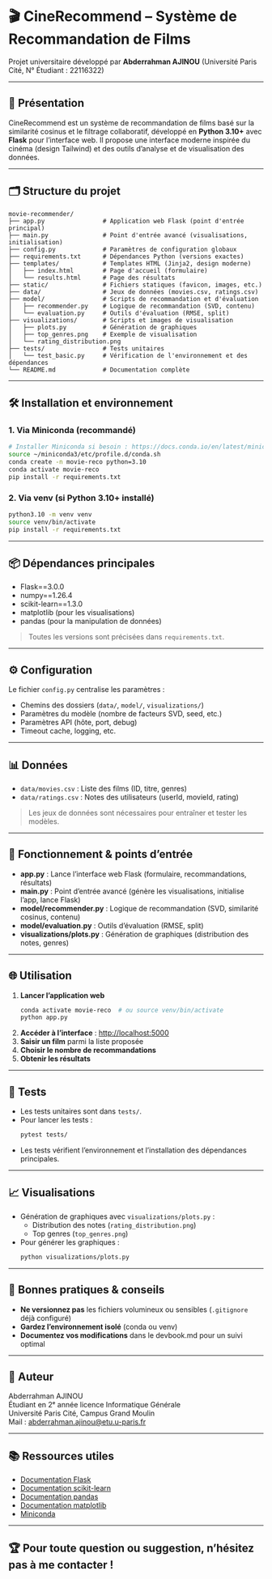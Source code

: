 # 🎬 CineRecommend – Système de Recommandation de Films

Projet universitaire développé par **Abderrahman AJINOU** (Université Paris Cité, N° Étudiant : 22116322)

---

## 🚀 Présentation

CineRecommend est un système de recommandation de films basé sur la similarité cosinus et le filtrage collaboratif, développé en **Python 3.10+** avec **Flask** pour l’interface web. Il propose une interface moderne inspirée du cinéma (design Tailwind) et des outils d’analyse et de visualisation des données.

---

## 🗂️ Structure du projet

```
movie-recommender/
├── app.py                # Application web Flask (point d'entrée principal)
├── main.py               # Point d'entrée avancé (visualisations, initialisation)
├── config.py             # Paramètres de configuration globaux
├── requirements.txt      # Dépendances Python (versions exactes)
├── templates/            # Templates HTML (Jinja2, design moderne)
│   ├── index.html        # Page d'accueil (formulaire)
│   └── results.html      # Page des résultats
├── static/               # Fichiers statiques (favicon, images, etc.)
├── data/                 # Jeux de données (movies.csv, ratings.csv)
├── model/                # Scripts de recommandation et d'évaluation
│   ├── recommender.py    # Logique de recommandation (SVD, contenu)
│   └── evaluation.py     # Outils d'évaluation (RMSE, split)
├── visualizations/       # Scripts et images de visualisation
│   ├── plots.py          # Génération de graphiques
│   ├── top_genres.png    # Exemple de visualisation
│   └── rating_distribution.png
├── tests/                # Tests unitaires
│   └── test_basic.py     # Vérification de l'environnement et des dépendances
└── README.md             # Documentation complète
```

---

## 🛠️ Installation et environnement

### 1. **Via Miniconda (recommandé)**
```bash
# Installer Miniconda si besoin : https://docs.conda.io/en/latest/miniconda.html
source ~/miniconda3/etc/profile.d/conda.sh
conda create -n movie-reco python=3.10
conda activate movie-reco
pip install -r requirements.txt
```

### 2. **Via venv (si Python 3.10+ installé)**
```bash
python3.10 -m venv venv
source venv/bin/activate
pip install -r requirements.txt
```

---

## 📦 Dépendances principales

- Flask==3.0.0
- numpy==1.26.4
- scikit-learn==1.3.0
- matplotlib (pour les visualisations)
- pandas (pour la manipulation de données)

> Toutes les versions sont précisées dans `requirements.txt`.

---

## ⚙️ Configuration

Le fichier `config.py` centralise les paramètres :
- Chemins des dossiers (`data/`, `model/`, `visualizations/`)
- Paramètres du modèle (nombre de facteurs SVD, seed, etc.)
- Paramètres API (hôte, port, debug)
- Timeout cache, logging, etc.

---

## 📊 Données

- `data/movies.csv` : Liste des films (ID, titre, genres)
- `data/ratings.csv` : Notes des utilisateurs (userId, movieId, rating)

> Les jeux de données sont nécessaires pour entraîner et tester les modèles.

---

## 🧠 Fonctionnement & points d’entrée

- **app.py** : Lance l’interface web Flask (formulaire, recommandations, résultats)
- **main.py** : Point d’entrée avancé (génère les visualisations, initialise l’app, lance Flask)
- **model/recommender.py** : Logique de recommandation (SVD, similarité cosinus, contenu)
- **model/evaluation.py** : Outils d’évaluation (RMSE, split)
- **visualizations/plots.py** : Génération de graphiques (distribution des notes, genres)

---

## 🌐 Utilisation

1. **Lancer l’application web**
   ```bash
   conda activate movie-reco  # ou source venv/bin/activate
   python app.py
   ```
2. **Accéder à l’interface** : [http://localhost:5000](http://localhost:5000)
3. **Saisir un film** parmi la liste proposée
4. **Choisir le nombre de recommandations**
5. **Obtenir les résultats**

---

## 🧪 Tests

- Les tests unitaires sont dans `tests/`.
- Pour lancer les tests :
  ```bash
  pytest tests/
  ```
- Les tests vérifient l’environnement et l’installation des dépendances principales.

---

## 📈 Visualisations

- Génération de graphiques avec `visualizations/plots.py` :
  - Distribution des notes (`rating_distribution.png`)
  - Top genres (`top_genres.png`)
- Pour générer les graphiques :
  ```bash
  python visualizations/plots.py
  ```

---

## 📝 Bonnes pratiques & conseils

- **Ne versionnez pas** les fichiers volumineux ou sensibles (`.gitignore` déjà configuré)
- **Gardez l’environnement isolé** (conda ou venv)
- **Documentez vos modifications** dans le devbook.md pour un suivi optimal

---

## 👤 Auteur

Abderrahman AJINOU  
Étudiant en 2ᵉ année licence Informatique Générale  
Université Paris Cité, Campus Grand Moulin  
Mail : abderrahman.ajinou@etu.u-paris.fr

---

## 📚 Ressources utiles

- [Documentation Flask](https://flask.palletsprojects.com/)
- [Documentation scikit-learn](https://scikit-learn.org/)
- [Documentation pandas](https://pandas.pydata.org/)
- [Documentation matplotlib](https://matplotlib.org/)
- [Miniconda](https://docs.conda.io/en/latest/miniconda.html)

---

## 🏆 Pour toute question ou suggestion, n’hésitez pas à me contacter !
